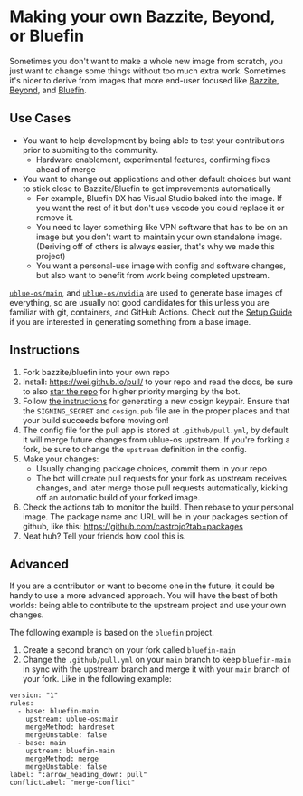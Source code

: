  # Making your own Bazzite, Beyond, or Bluefin
 
 Sometimes you don't want to make a whole new image from scratch, you just want to change some things without too much extra work. Sometimes it's nicer to derive from images that more end-user focused like [Bazzite](https://github.com/ublue-os/bazzite), [Beyond](https://github.com/ublue-os/beyond), and [Bluefin](https://github.com/ublue-os/bluefin).
 
 ## Use Cases
 
 - You want to help development by being able to test your contributions prior to submiting to the community.
     - Hardware enablement, experimental features, confirming fixes ahead of merge
 - You want to change out applications and other default choices but want to stick close to Bazzite/Bluefin to get improvements automatically
     - For example, Bluefin DX has Visual Studio baked into the image. If you want the rest of it but don't use vscode you could replace it or remove it. 
     - You need to layer something like VPN software that has to be on an image but you don't want to maintain your own standalone image. (Deriving off of others is always easier, that's why we made this project)
     - You want a personal-use image with config and software changes, but also want to benefit from work being completed upstream.
 
[`ublue-os/main`](https://github.com/ublue-os/main), and [`ublue-os/nvidia`](https://github.com/ublue-os/nvidia) are used to generate base images of everything, so are usually not good candidates for this unless you are familiar with git, containers, and GitHub Actions. Check out the [Setup Guide](/tinker/setup/) if you are interested in generating something from a base image.

## Instructions
 
1. Fork bazzite/bluefin into your own repo
1. Install: https://wei.github.io/pull/ to your repo and read the docs, be sure to also [star the repo](https://github.com/wei/pull) for higher priority merging by the bot.
1. Follow [the instructions](/tinker/setup/manual/?h=signing#3-set-up-container-signing) for generating a new cosign keypair. Ensure that the `SIGNING_SECRET` and `cosign.pub` file are in the proper places and that your build succeeds before moving on!
1. The config file for the pull app is stored at `.github/pull.yml`, by default it will merge future changes from ublue-os upstream. If you're forking a fork, be sure to change the `upstream` definition in the config.
1. Make your changes:
   - Usually changing package choices, commit them in your repo
   - The bot will create pull requests for your fork as upstream receives changes, and later merge those pull requests automatically, kicking off an automatic build of your forked image.
1. Check the actions tab to monitor the build. Then rebase to your personal image. The package name and URL will be in your packages section of github, like this: https://github.com/castrojo?tab=packages
1. Neat huh? Tell your friends how cool this is. 

## Advanced
If you are a contributor or want to become one in the future, it could be handy to use a more advanced approach. You will have the best of both worlds: being able to contribute to the upstream project and use your own changes.

The following example is based on the `bluefin` project.

1. Create a second branch on your fork called `bluefin-main`
1. Change the `.github/pull.yml` on your `main` branch to keep `bluefin-main` in sync with the upstream branch and merge it with your `main` branch of your fork. Like in the following example:
```
version: "1"
rules:
  - base: bluefin-main
    upstream: ublue-os:main
    mergeMethod: hardreset
    mergeUnstable: false
  - base: main
    upstream: bluefin-main
    mergeMethod: merge
    mergeUnstable: false
label: ":arrow_heading_down: pull"
conflictLabel: "merge-conflict"
```
